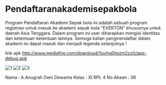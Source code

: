 # Pendaftaranakademisepakbola
Program Pendaftaran Akademi Sepak bola ini adalah sebuah program registrasi untuk masuk ke akademi sepak bola "EVERTON" khususnya untuk daerah Asia Tenggara. Dalam program ini user diharapkan mengisi identitas dan ketentuan-ketentuan lainnya. Semoga kalian yangmendaftar dalam akademi ini dapat masuk dan menjadi legenda selanjutnya !

link apk
http://www.mediafire.com/download/1ixvhg0lwzm2zz0/app-debug.apk

![1](https://cloud.githubusercontent.com/assets/22131954/18504217/6351945a-7a8b-11e6-8b38-03ec2d162b12.JPG)
![2](https://cloud.githubusercontent.com/assets/22131954/18504219/63755aca-7a8b-11e6-807e-de6e888702c2.JPG)
![3](https://cloud.githubusercontent.com/assets/22131954/18504218/6374ee14-7a8b-11e6-9d23-7040bd1260f6.JPG)


Nama : A.Anugrah Deni Dewanta Kelas : XI RPL 4 No.Absen : 06
